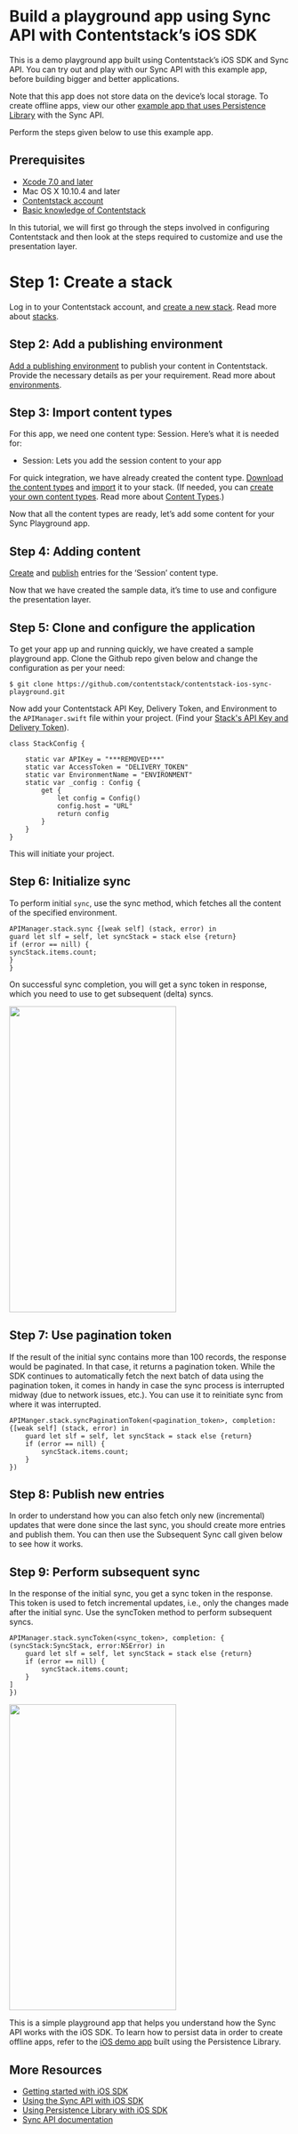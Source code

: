 # Build a playground app using Sync API with Contentstack’s iOS SDK

This is a demo playground app built using Contentstack’s iOS SDK and Sync API. You can try out and play with our Sync API with this example app, before building bigger and better applications.

Note that this app does not store data on the device’s local storage. To create offline apps, view our other [example app that uses Persistence Library](https://github.com/contentstack/contentstack-ios-persistence-example) with the Sync API.

Perform the steps given below to use this example app.

## Prerequisites
-  [Xcode 7.0 and later](https://developer.apple.com/xcode/)
- Mac OS X 10.10.4 and later
-  [Contentstack account](https://www.app.contentstack.com/)
- [Basic knowledge of Contentstack](https://www.contentstack.com/docs/)

In this tutorial, we will first go through the steps involved in configuring Contentstack and then look at the steps required to customize and use the presentation layer.

# Step 1: Create a stack

Log in to your Contentstack account, and [create a new stack](https://www.contentstack.com/docs/guide/stack#create-a-new-stack). Read more about [stacks](https://www.contentstack.com/docs/guide/stack).

## Step 2: Add a publishing environment

[Add a publishing environment](https://www.contentstack.com/docs/guide/environments#add-an-environment) to publish your content in Contentstack. Provide the necessary details as per your requirement. Read more about [environments](https://www.contentstack.com/docs/guide/environments).

## Step 3: Import content types
For this app, we need one content type: Session. Here’s what it is needed for:
- Session: Lets you add the session content to your app

For quick integration, we have already created the content type. [Download the content types](https://drive.google.com/open?id=1q6JlsAhFjYKnWmMllUrNY4NQMP0ZnEIW) and [import](https://www.contentstack.com/docs/guide/content-types#importing-a-content-type) it to your stack. (If needed, you can [create your own content types](https://www.contentstack.com/docs/guide/content-types#creating-a-content-type). Read more about [Content Types](https://www.contentstack.com/docs/guide/content-types).)

Now that all the content types are ready, let’s add some content for your Sync Playground app.
## Step 4: Adding content
[Create](https://www.contentstack.com/docs/guide/content-management#add-a-new-entry) and [publish](https://www.contentstack.com/docs/guide/content-management#publish-an-entry) entries for the ‘Session’ content type.

Now that we have created the sample data, it’s time to use and configure the presentation layer.

## Step 5: Clone and configure the application

To get your app up and running quickly, we have created a sample playground app. Clone the Github repo given below and change the configuration as per your need:
```
$ git clone https://github.com/contentstack/contentstack-ios-sync-playground.git
```
Now add your Contentstack API Key, Delivery Token, and Environment to the ```APIManager.swift``` file within your project. (Find your [Stack's API Key and Delivery Token](https://www.contentstack.com/docs/apis/content-delivery-api/#authentication)).

```
class StackConfig {

    static var APIKey = "***REMOVED***"
    static var AccessToken = "DELIVERY_TOKEN"
    static var EnvironmentName = "ENVIRONMENT"
    static var _config : Config {
        get {
            let config = Config()
            config.host = "URL"
            return config
        }
    }
}
```

This will initiate your project.

## Step 6: Initialize sync

To perform initial ```sync```, use the sync method, which fetches all the content of the specified environment.

```
APIManager.stack.sync {[weak self] (stack, error) in
guard let slf = self, let syncStack = stack else {return}
if (error == nill) {
syncStack.items.count;
}
}
```

On successful sync completion, you will get a sync token in response, which you need to use to get subsequent (delta) syncs.

<img src='https://github.com/contentstack/contentstack-ios-sync-playground/blob/master/Images/InitialSyncProgress.png' width='300' height='550'/>


## Step 7: Use pagination token

If the result of the initial sync contains more than 100 records, the response would be paginated. In that case, it returns a pagination token. While the SDK continues to automatically fetch the next batch of data using the pagination token, it comes in handy in case the sync process is interrupted midway (due to network issues, etc.). You can use it to reinitiate sync from where it was interrupted.
```
APIManger.stack.syncPaginationToken(<pagination_token>, completion: {[weak self] (stack, error) in
    guard let slf = self, let syncStack = stack else {return}
    if (error == nill) {
        syncStack.items.count;
    }
})
```
## Step 8: Publish new entries

In order to understand how you can also fetch only new (incremental) updates that were done since the last sync, you should create more entries and publish them. You can then use the Subsequent Sync call given below to see how it works.

## Step 9: Perform subsequent sync

In the response of the initial sync, you get a sync token in the response. This token is used to fetch incremental updates, i.e., only the changes made after the initial sync. Use the syncToken method to perform subsequent syncs.


```
APIManager.stack.syncToken(<sync_token>, completion: { (syncStack:SyncStack, error:NSError) in
    guard let slf = self, let syncStack = stack else {return}
    if (error == nill) {
        syncStack.items.count;
    }
]
})
```
<img src='https://github.com/contentstack/contentstack-ios-sync-playground/blob/master/Images/Subsequentsync.png' width='300' height='550'/>

This is a simple playground app that helps you understand how the Sync API works with the iOS SDK. To learn how to persist data in order to create offline apps, refer to the [iOS demo app](https://github.com/contentstack/contentstack-ios-persistence-example) built using the Persistence Library.

## More Resources
-   [Getting started with iOS SDK](https://www.contentstack.com/docs/platforms/ios)
-   [Using the Sync API with iOS SDK](https://www.contentstack.com/docs/guide/synchronization/using-the-sync-api-with-ios-sdk)
-   [Using Persistence Library with iOS SDK](https://www.contentstack.com/docs/guide/synchronization/using-realm-persistence-library-with-ios-sync-sdk)
-   [Sync API documentation](https://www.google.com/url?q=https://www.contentstack.com/docs/apis/content-delivery-api/#synchronization&sa=D&ust=1540373553842000&usg=AFQjCNErftWljzbGy77oAYK01xsOU4z_rw)
